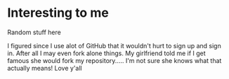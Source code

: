 # Interesting to me
Random stuff here

I figured since I use alot of GitHub that it wouldn't hurt to sign up and sign in. After all I may even fork alone things. My girlfriend told me if I get famous she would fork my repository..... I'm not sure she knows what that actually means! Love y'all
